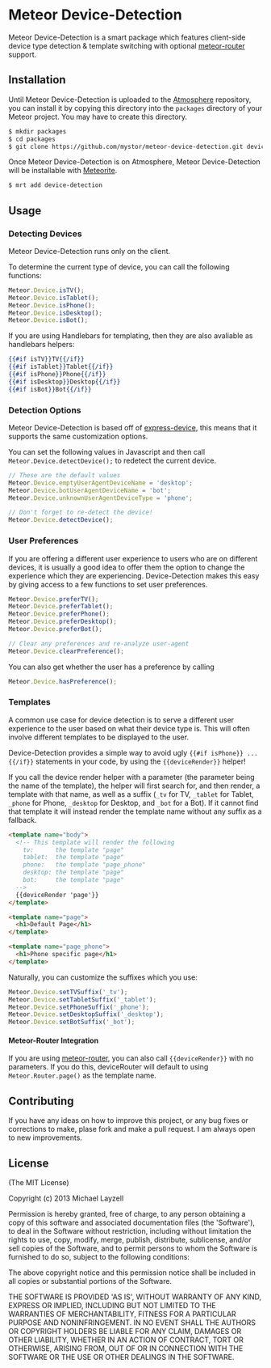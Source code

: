 # Meteor Device-Detection

Meteor Device-Detection is a smart package which features client-side device type detection & template switching with optional [meteor-router](https://github.com/tmeasday/meteor-router/) support.

## Installation

Until Meteor Device-Detection is uploaded to the [Atmosphere](http://atmosphere.meteor.com/) repository, you can install it by copying this directory into the `packages` directory of your Meteor project.  You may have to create this directory.

``` sh
$ mkdir packages
$ cd packages
$ git clone https://github.com/mystor/meteor-device-detection.git device-detection
```

Once Meteor Device-Detection is on Atmosphere, Meteor Device-Detection will be installable with [Meteorite](https://github.com/oortcloud/meteorite/).

``` sh
$ mrt add device-detection
```

## Usage

### Detecting Devices

Meteor Device-Detection runs only on the client.

To determine the current type of device, you can call the following functions:

``` javascript
Meteor.Device.isTV();
Meteor.Device.isTablet();
Meteor.Device.isPhone();
Meteor.Device.isDesktop();
Meteor.Device.isBot();
```

If you are using Handlebars for templating, then they are also avaliable as handlebars helpers:

``` handlebars
{{#if isTV}}TV{{/if}}
{{#if isTablet}}Tablet{{/if}}
{{#if isPhone}}Phone{{/if}}
{{#if isDesktop}}Desktop{{/if}}
{{#if isBot}}Bot{{/if}}
```

### Detection Options

Meteor Device-Detection is based off of [express-device](https://github.com/rguerreiro/express-device), this means that it supports the same customization options.

You can set the following values in Javascript and then call `Meteor.Device.detectDevice();` to redetect the current device.

``` javascript
// These are the default values
Meteor.Device.emptyUserAgentDeviceName = 'desktop';
Meteor.Device.botUserAgentDeviceName = 'bot';
Meteor.Device.unknownUserAgentDeviceType = 'phone';

// Don't forget to re-detect the device!
Meteor.Device.detectDevice();
```

### User Preferences

If you are offering a different user experience to users who are on different devices, it is usually a good idea to offer them the option to change the experience which they are experiencing.  Device-Detection makes this easy by giving access to a few functions to set user preferences.

``` javascript
Meteor.Device.preferTV();
Meteor.Device.preferTablet();
Meteor.Device.preferPhone();
Meteor.Device.preferDesktop();
Meteor.Device.preferBot();

// Clear any preferences and re-analyze user-agent
Meteor.Device.clearPreference();
```

You can also get whether the user has a preference by calling

``` javascript
Meteor.Device.hasPreference();
```

### Templates

A common use case for device detection is to serve a different user experience to the user based on what their device type is.  This will often involve different templates to be displayed to the user.

Device-Detection provides a simple way to avoid ugly `{{#if isPhone}} ... {{/if}}` statements in your code, by using the `{{deviceRender}}` helper!  

If you call the device render helper with a parameter (the parameter being the name of the template), the helper will first search for, and then render, a template with that name, as well as a suffix (`_tv` for TV, `_tablet` for Tablet, `_phone` for Phone, `_desktop` for Desktop, and `_bot` for a Bot).  If it cannot find that template it will instead render the template name without any suffix as a fallback.

``` html
<template name="body">
  <!-- This template will render the following
	tv:      the template "page"
	tablet:  the template "page"
	phone:   the template "page_phone"
	desktop: the template "page"
	bot:     the template "page"
  -->
  {{deviceRender 'page'}}
</template>

<template name="page">
  <h1>Default Page</h1>
</template>

<template name="page_phone">
  <h1>Phone specific page</h1>
</template>
```

Naturally, you can customize the suffixes which you use:

``` javascript
Meteor.Device.setTVSuffix('_tv');
Meteor.Device.setTabletSuffix('_tablet');
Meteor.Device.setPhoneSuffix('_phone');
Meteor.Device.setDesktopSuffix('_desktop');
Meteor.Device.setBotSuffix('_bot');
```

#### Meteor-Router Integration

If you are using [meteor-router](https://github.com/tmeasday/meteor-router/), you can also call `{{deviceRender}}` with no parameters.  If you do this, deviceRouter will default to using `Meteor.Router.page()` as the template name.

## Contributing

If you have any ideas on how to improve this project, or any bug fixes or corrections to make, plase fork and make a pull request.  I am always open to new improvements.

## License

(The MIT License)

Copyright (c) 2013 Michael Layzell

Permission is hereby granted, free of charge, to any person obtaining
a copy of this software and associated documentation files (the
'Software'), to deal in the Software without restriction, including
without limitation the rights to use, copy, modify, merge, publish,
distribute, sublicense, and/or sell copies of the Software, and to
permit persons to whom the Software is furnished to do so, subject to
the following conditions:

The above copyright notice and this permission notice shall be
included in all copies or substantial portions of the Software.

THE SOFTWARE IS PROVIDED 'AS IS', WITHOUT WARRANTY OF ANY KIND,
EXPRESS OR IMPLIED, INCLUDING BUT NOT LIMITED TO THE WARRANTIES OF
MERCHANTABILITY, FITNESS FOR A PARTICULAR PURPOSE AND NONINFRINGEMENT.
IN NO EVENT SHALL THE AUTHORS OR COPYRIGHT HOLDERS BE LIABLE FOR ANY
CLAIM, DAMAGES OR OTHER LIABILITY, WHETHER IN AN ACTION OF CONTRACT,
TORT OR OTHERWISE, ARISING FROM, OUT OF OR IN CONNECTION WITH THE
SOFTWARE OR THE USE OR OTHER DEALINGS IN THE SOFTWARE.

